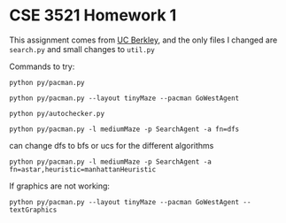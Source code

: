 # CSE 3521 Homework 1
This assignment comes from [UC Berkley](https://inst.eecs.berkeley.edu//~cs188/pacman/home.html), and the only files I changed are `search.py` and small changes to `util.py`

Commands to try:

`python py/pacman.py`

`python py/pacman.py --layout tinyMaze --pacman GoWestAgent`

`python py/autochecker.py`

`python py/pacman.py -l mediumMaze -p SearchAgent -a fn=dfs`

can change dfs to bfs or ucs for the different algorithms

`python py/pacman.py -l mediumMaze -p SearchAgent -a fn=astar,heuristic=manhattanHeuristic`

If graphics are not working:

`python py/pacman.py --layout tinyMaze --pacman GoWestAgent --textGraphics`
